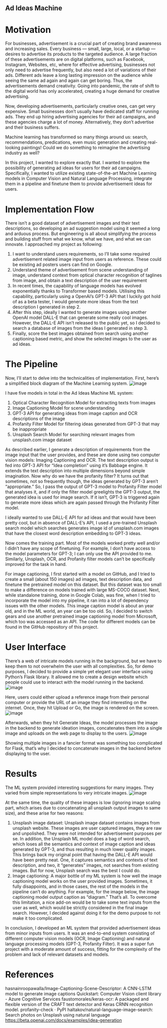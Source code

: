 ## Ad Ideas Machine

# Motivation

For businesses, advertisement is a crucial part of creating brand awareness and increasing sales. Every business — small, large, local, or a startup — desires to advertise its products to the targeted audience. A large fraction of these advertisements are on digital platforms, such as Facebook, Instagram, Websites, etc, where for effective advertising, businesses not only need to advertise frequently, but also need a lot of variations of their ads. Different ads leave a long lasting impression on the audience while seeing the same ad again and again can get boring. Thus, the advertisements demand creativity. Going into pandemic, the rate of shift to the digital world has only accelerated, creating a huge demand for creative advertising. 

Now, developing advertisements, particularly creative ones, can get very expensive. Small businesses don’t usually have dedicated staff for running ads. They end up hiring advertising agencies for their ad campaigns, and these agencies charge a lot of money. Alternatively, they don’t advertise and their business suffers. 

Machine learning has transformed so many things around us: search, recommendations, predications, even music generation and creating real-looking paintings! Could we do something to reimagine the advertising industry as well?

In this project, I wanted to explore exactly that. I wanted to explore the possibility of generating ad ideas for users for their ad campaigns. Specifically, I wanted to utilize existing state-of-the-art Machine Learning models in Computer Vision and Natural Language Processing, integrate them in a pipeline and finetune them to provide advertisement ideas for users. 


# Implementation Flow 

There isn’t a good dataset of advertisement images and their text descriptions, so developing an ad suggestion model using it seemed a long and arduous process. But engineering is all about simplifying the process and building stuff from what we know, what we have, and what we can innovate. I approached my project as following:

1. I want to understand users requirements, so I’ll take some required advertisement related image input from users as reference. These could be existing ad posters users can find on Google. 
2. Understand theme of advertisement from scene understanding of image, understand context from optical character recognition of taglines from image, and obtain a text description of the user requirement
3. In recent times, the capability of language models has evolved exponentially thanks to Transformer based models. Utilising this capability, particularly using a OpenAI’s GPT-3 API that I luckily got hold of as a beta tester, I would generate more ideas from the text description I generated in step 2. 
4. After this step, ideally I wanted to generate images using another OpenAI model DALL-E that can generate some really cool images. However, the DALL-E API isn’t released to the public yet, so I decided to search a database of images from the ideas I generated in step 3. 
5. Finally, score the best images obtained from search using another captioning based metric, and show the selected images to the user as ad ideas. 


# The Pipeline

Now, I’ll start to delve into the technicalities of implementation. First, here’s a simplified block diagram of the Machine Learning system. 
![image](https://user-images.githubusercontent.com/62667772/111731412-a8fea300-8830-11eb-9778-1fcb3d24a10c.png)

I have five models in total in the Ad Ideas Machine ML system:
1. Optical Character Recognition Model for extracting texts from images
2. Image Captioning Model for scene understanding
3. GPT-3 API for generating ideas from image caption and OCR descriptions of the image
4. Profanity Filter Model for filtering ideas generated from GPT-3 that may be inappropriate 
5. Unsplash Search Model for searching relevant images from unsplash.com image dataset

As described earlier, I generate a description of requirements from the image input that the user provides, and these are done using two computer vision models: Imaging Captioning and OCR. The text description output is fed into GPT-3 API for “Idea completion” using it’s Babbage engine. It extends the text description into multiple dimensions beyond simple imagination. Now why do we have the profanity filter? It turns out that sometimes, not so frequently though, the ideas generated by GPT-3 aren’t “appropriate.” So, I pass the output of GPT-3 model to Profanity Filter model that analyses it, and if only the filter model greelights the GPT-3 output, the generated idea is used for image search. If it isn’t, GPT-3 is triggered again to generate more ideas which are again passed through the Profanity Filter model. 

I ideally wanted to use DALL-E API for ad ideas and that would have been pretty cool, but in absence of DALL-E’s API, I used a pre-trained Unsplash search model which searches generates image id of unsplash.com images that have the closest word description embedding to GPT-3 ideas. 

Now comes the training part. Most of the models worked pretty well and/or I didn’t have any scope of finetuning. For example, I don’t have access to the model parameters for GPT-3; I can only use the API provided to me. Similarly, Unsplash, OCR, and Profanity filter models can’t be specifically improved for the task in hand.

For image captioning, I first started with a model on GitHub, and I tried to create a small (about 150 images) ad images, text description data, and finetune the pretrained model on this dataset. But this dataset was too small to make a difference on models trained with large MS-COCO dataset. Next, while standalone training, done in Google Colab, was fine, when I tried to incorporate the model into my pipeline, it ran into a lot of dependency issues with the other models. This image caption model is about an year old, and in the ML world, an year can be too old. So, I decided to switch gears and use another pretrained image captioning model from Microsoft, which too was accessed as an API. The code for different models can be found in the GitHub repository of this project. 


# User Interface

There’s a web of intricate models running in the background, but we have to keep them to not overwhelm the user with all complexities. So, for demo purposes, I decided to provide a simple yet elegant user interface using Python’s Flask library. It allowed me to create a design website which people could use to interact with the model running in the backend. ![image](https://user-images.githubusercontent.com/62667772/111731566-f9760080-8830-11eb-8cfe-4116afa403dd.png)

Here, users could either upload a reference image from their personal computer or provide the URL of an image they find interesting on the internet. Once, they hit Upload or Go, the image is rendered on the screen. ![image](https://user-images.githubusercontent.com/62667772/111731576-0135a500-8831-11eb-9998-980037800184.png)

Afterwards, when they hit Generate Ideas, the model processes the image in the backend to generate ideation images, concatenates them into a single image and uploads on the web page to display to the users. ![image](https://user-images.githubusercontent.com/62667772/111731592-08f54980-8831-11eb-9486-32c42d5e5759.png)

Showing multiple images in a fancier format was something too complicated for Flask, that’s why I decided to concatenate images in the backend before displaying to the user.  


# Results

The ML system provided interesting suggestions for many images. They varied from simple representations to very intricate images. ![image](https://user-images.githubusercontent.com/62667772/111731620-17436580-8831-11eb-8863-3904fb57a93d.png)

At the same time, the quality of these images is low (ignoring image scaling part, which arises due to concatenating all unsplash output images to same size), and these arise for two reasons:
1. Unsplash image dataset: Unsplash image dataset contains images from unsplash website. These images are user captured images, they are raw and unpolished. They were not intended for advertisement purposes per se. 
In addition, the Unsplash ML model does a bag of word search, which loses all the semantics and context of image caption and ideas generated by GPT-3, and thus resulting in much lower quality images. 
This brings back my original point that having the DALL-E API would have been pretty neat. One, it captures semantics and contexts of text description, and two, it “generates” images, not searches from existing images. But for now, Unsplash search was the best I could do.
2. Image captioning: A major bottle of my ML system is how well the image captioning model works on the user provided images. Sometimes, it fully disappoints, and in those cases, the rest of the models in the pipeline can’t do anything. For example, for the image below, the image captioning model output caption as “diagram.” That’s all. 
To overcome this limitation, a nice add-on would be to take some text inputs from the user as well, which would be strictly considered in the final image search. However, I decided against doing it for the demo purpose to not make it too complicated.

In conclusion, I developed an ML system that provided advertisement ideas from minor inputs from users. It was an end-to-end system consisting of different computer vision models (OCR, Image Captioning) and natural language processing models (GPT-3, Profanity Filter). It was a super fun project with a moderate amount of success, fitting for the complexity of the problem and lack of relevant datasets and models. 


# References

hasnainroopawalla/Image-Captioning-Scene-Descriptor: A CNN-LSTM model to generate image captions 
Quickstart: Computer Vision client library - Azure Cognitive Services
faustomorales/keras-ocr: A packaged and flexible version of the CRAFT text detector and Keras CRNN recognition model.
profanity-check · PyPI
haltakov/natural-language-image-search: Search photos on Unsplash using natural language 
https://beta.openai.com/docs/examples/idea-generation
